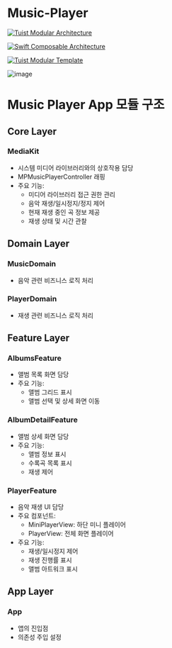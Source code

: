 # Music-Player
[![Tuist Modular Architecture](https://img.shields.io/badge/Tuist%20Modular%20Architecture-%232197D6?style=for-the-badge&logo=tuist&logoColor=white)](https://docs.tuist.dev/ko/guides/develop/projects/tma-architecture#the-modular-architecture-tma)

[![Swift Composable Architecture](https://img.shields.io/badge/Swift%20Composable%20Architecture-%23F05138?style=for-the-badge&logo=swift&logoColor=white)](https://github.com/pointfreeco/swift-composable-architecture)

[![Tuist Modular Template](https://img.shields.io/badge/Tuist%20Modular%20Template-%232197D6?style=for-the-badge&logo=tuist&logoColor=white)](https://github.com/baekteun/Tuist_Modular_Template)



![image](https://github.com/user-attachments/assets/c91af422-71b1-4a28-b93a-4d4cfb145bdf)





# Music Player App 모듈 구조

## Core Layer
### MediaKit
- 시스템 미디어 라이브러리와의 상호작용 담당
- MPMusicPlayerController 래핑
- 주요 기능:
  - 미디어 라이브러리 접근 권한 관리
  - 음악 재생/일시정지/정지 제어
  - 현재 재생 중인 곡 정보 제공
  - 재생 상태 및 시간 관찰

## Domain Layer
### MusicDomain
- 음악 관련 비즈니스 로직 처리

### PlayerDomain
- 재생 관련 비즈니스 로직 처리

## Feature Layer
### AlbumsFeature
- 앨범 목록 화면 담당
- 주요 기능:
  - 앨범 그리드 표시
  - 앨범 선택 및 상세 화면 이동

### AlbumDetailFeature
- 앨범 상세 화면 담당
- 주요 기능:
  - 앨범 정보 표시
  - 수록곡 목록 표시
  - 재생 제어

### PlayerFeature
- 음악 재생 UI 담당
- 주요 컴포넌트:
  - MiniPlayerView: 하단 미니 플레이어
  - PlayerView: 전체 화면 플레이어
- 주요 기능:
  - 재생/일시정지 제어
  - 재생 진행률 표시
  - 앨범 아트워크 표시

## App Layer
### App
- 앱의 진입점
- 의존성 주입 설정

